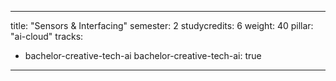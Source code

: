 
---
title: "Sensors & Interfacing"
semester: 2
studycredits: 6
weight: 40
pillar: "ai-cloud"
tracks:
- bachelor-creative-tech-ai
bachelor-creative-tech-ai: true
---
